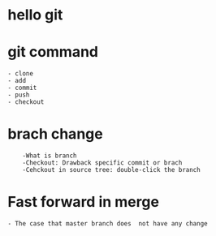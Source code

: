 # hello git

# git command
	- clone 
	- add
	- commit
	- push 
	- checkout
 		
 		 
# brach change
		-What is branch 
		-Checkout: Drawback specific commit or brach
		-Cehckout in source tree: double-click the branch
		

# Fast forward in merge 
	- The case that master branch does  not have any change 


